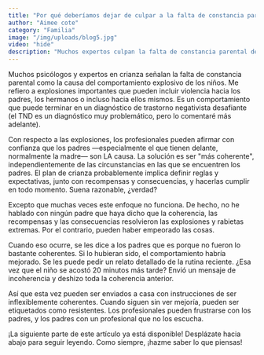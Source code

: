 ```yaml
---
title: "Por qué deberíamos dejar de culpar a la falta de constancia parental por esas rabietas épicas"
author: "Aimee cote"
category: "Familia"
image: "/img/uploads/blog5.jpg"
video: "hide"
description: "Muchos expertos culpan la falta de constancia parental de las rabietas, pero una coherencia rígida suele fallar y puede empeorar las explosiones."
---
```

<p>Muchos psicólogos y expertos en crianza señalan la falta de constancia parental como la causa del comportamiento explosivo de los niños. Me refiero a explosiones importantes que pueden incluir violencia hacia los padres, los hermanos o incluso hacia ellos mismos. Es un comportamiento que puede terminar en un diagnóstico de trastorno negativista desafiante (el TND es un diagnóstico muy problemático, pero lo comentaré más adelante).&nbsp;</p><p>Con respecto a las explosiones, los profesionales pueden afirmar con confianza que los padres —especialmente el que tienen delante, normalmente la madre— son LA causa. La solución es ser "más coherente", independientemente de las circunstancias en las que se encuentren los padres. El plan de crianza probablemente implica definir reglas y expectativas, junto con recompensas y consecuencias, y hacerlas cumplir en todo momento. Suena razonable, ¿verdad?&nbsp;</p><p>Excepto que muchas veces este enfoque no funciona. De hecho, no he hablado con ningún padre que haya dicho que la coherencia, las recompensas y las consecuencias resolvieron las explosiones y rabietas extremas. Por el contrario, pueden haber empeorado las cosas.&nbsp;</p><p>Cuando eso ocurre, se les dice a los padres que es porque no fueron lo bastante coherentes. Si lo hubieran sido, el comportamiento habría mejorado. Se les puede pedir un relato detallado de la rutina reciente. ¿Esa vez que el niño se acostó 20 minutos más tarde? Envió un mensaje de incoherencia y deshizo toda la coherencia anterior.&nbsp;</p><p>Así que esta vez pueden ser enviados a casa con instrucciones de ser inflexiblemente coherentes. Cuando siguen sin ver mejoría, pueden ser etiquetados como resistentes. Los profesionales pueden frustrarse con los padres, y los padres con un profesional que no los escucha.&nbsp;</p><p>¡La siguiente parte de este artículo ya está disponible! Desplázate hacia abajo para seguir leyendo. Como siempre, ¡hazme saber lo que piensas!</p>
